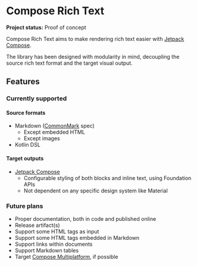 # Compose Rich Text

**Project status:** Proof of concept

Compose Rich Text aims to make rendering rich text easier
with [Jetpack Compose](https://developer.android.com/jetpack/compose).

The library has been designed with modularity in mind, decoupling the source rich text format and the target visual
output.

## Features

### Currently supported

#### Source formats

- Markdown ([CommonMark](https://commonmark.org/) spec)
  - Except embedded HTML
  - Except images
- Kotlin DSL

#### Target outputs

- [Jetpack Compose](https://developer.android.com/jetpack/compose)
  - Configurable styling of both blocks and inline text, using Foundation APIs
  - Not dependent on any specific design system like Material

### Future plans

- Proper documentation, both in code and published online
- Release artifact(s)
- Support some HTML tags as input
- Support some HTML tags embedded in Markdown
- Support links within documents
- Support Markdown tables
- Target [Compose Multiplatform](https://www.jetbrains.com/lp/compose-mpp/), if possible
